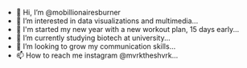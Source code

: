 - 👋 Hi, I’m @mobillionairesburner
- 👀 I’m interested in data visualizations and multimedia...
- 🌹 I'm started my new year with a new workout plan, 15 days early...
- 🌱 I’m currently studying biotech at university...
- 🤕 I’m looking to grow my communication skills...
- 📫 How to reach me instagram @mvrktheshvrk...

<!---
mobillionairesburner/mobillionairesburner is a ✨ special ✨ repository because its `README.md` (this file) appears on your GitHub profile.
You can click the Preview link to take a look at your changes.
--->
